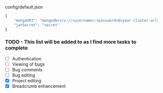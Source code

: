 config/default.json

```javascript
{
    "mongoURI": "mongodb+srv://<username>:<password>@<your-cluster-url>/test?retryWrites=true&w=majority",
    "jwtSecret": "secret"
}
```

### TODO - This list will be added to as I find more tasks to complete

-   [ ] Authentication
-   [ ] Viewing of bugs
-   [ ] Bug comments
-   [ ] Bug editing
-   [x] Project editing
-   [x] Breadcrumb enhancement
